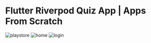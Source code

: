 # Flutter Riverpod Quiz App | Apps From Scratch
![playstore](https://user-images.githubusercontent.com/75464310/129411190-b4f4b636-47ea-405b-81b7-027aa0af8d6b.png)
![home](https://user-images.githubusercontent.com/75464310/129412333-e055fc3a-1f19-442d-9d73-31062b45e6cf.jpeg)
![login](https://user-images.githubusercontent.com/75464310/129412609-4089a595-8267-4c8a-8894-2398cc82c5d3.jpeg)
